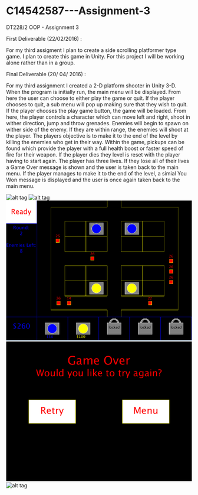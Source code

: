 # C14542587---Assignment-3
DT228/2 OOP - Assignment 3


First Deliverable (22/02/2016) : 

For my third assigment I plan to create a side scrolling platformer type game. 
I plan to create this game in Unity. For this project I will be working alone rather than in a group.




Final Deliverable (20/ 04/ 2016) :

For my third assignment I created a 2-D platform shooter in Unity 3-D.
When the program is initially run, the main menu will be displayed. From here the user can choose to 
either play the game or quit. If the player chooses to quit, a sub menu will pop up making sure that they
wish to quit. If the player chooses the play game button, the game will be loaded. From here, the player controls
a character which can move left and right, shoot in wither direction, jump and throw grenades. Enemies will begin
to spawn on wither side of the enemy. If they are within range, the enemies will shoot at the player. The players 
objective is to make it to the end of the level by killing the enemies who get in their way. Within the game, pickups
can be found which provide the player with a full health boost or faster speed of fire for their weapon. If the player dies
they level is reset with the player having to start again. The player has three lives. If they lose all of their lives a Game Over
message is shown and the user is taken back to the main menu. If the player manages to make it to the end of the level, a simial You 
Won message is displayed and the user is once again taken back to the main menu.


![alt tag](https://github.com/ColmBreen/C14542587-Assignment-2/blob/master/data/MainMenu.png)
![alt tag](https://github.com/ColmBreen/C14542587-Assignment-2/blob/master/data/SubMainMenu.png)
![alt tag](https://github.com/ColmBreen/C14542587-Assignment-2/blob/master/data/GamePlay.png)
![alt tag](https://github.com/ColmBreen/C14542587-Assignment-2/blob/master/data/GameOver.png)
![alt tag](https://github.com/ColmBreen/C14542587-Assignment-2/blob/master/data/WinGame.png)